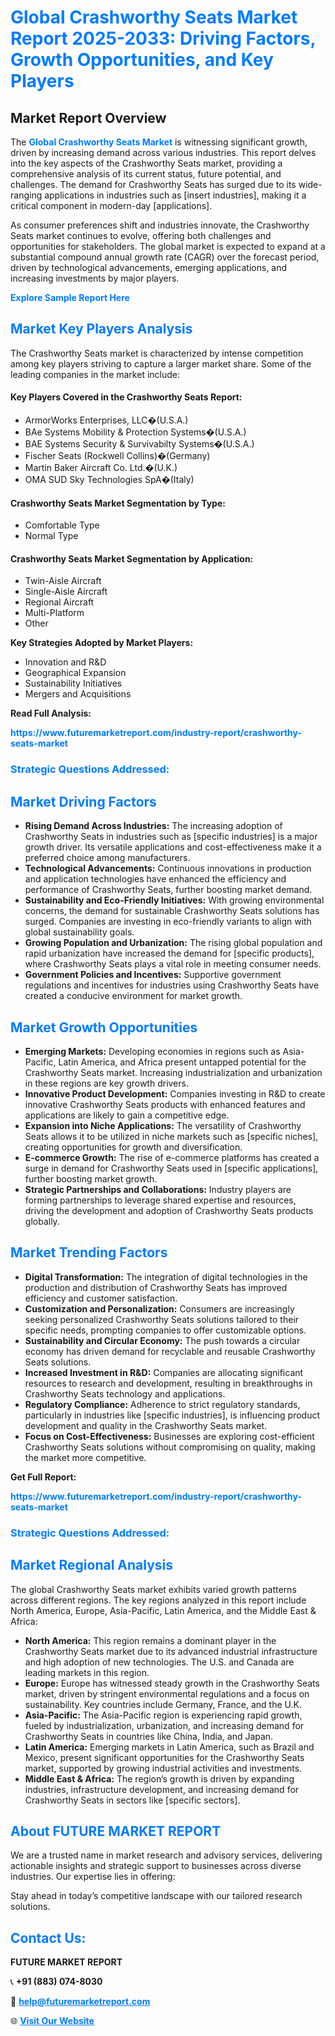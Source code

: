 <h1 style="color: #007BFF;">Global Crashworthy Seats Market Report 2025-2033: Driving Factors, Growth Opportunities, and Key Players</h1>

<section id="overview">
<h2>Market Report Overview</h2>
<p>The <a href="https://www.futuremarketreport.com/industry-report/crashworthy-seats-market" style="color: #007BFF; text-decoration: none;"><strong>Global Crashworthy Seats Market</strong></a> is witnessing significant growth, driven by increasing demand across various industries. This report delves into the key aspects of the Crashworthy Seats market, providing a comprehensive analysis of its current status, future potential, and challenges. The demand for Crashworthy Seats has surged due to its wide-ranging applications in industries such as [insert industries], making it a critical component in modern-day [applications].</p>
<p>As consumer preferences shift and industries innovate, the Crashworthy Seats market continues to evolve, offering both challenges and opportunities for stakeholders. The global market is expected to expand at a substantial compound annual growth rate (CAGR) over the forecast period, driven by technological advancements, emerging applications, and increasing investments by major players.</p>
</section>

<section id="overview">
<p><a href="https://www.futuremarketreport.com/request-sample/reportId=106858" style="color: #007BFF; text-decoration: none;"><strong>Explore Sample Report Here</strong></a></p>
</section>

<section id="key-players">
<h2 style="color: #007BFF;">Market Key Players Analysis</h2>
<p>The Crashworthy Seats market is characterized by intense competition among key players striving to capture a larger market share. Some of the leading companies in the market include:</p>
<h4>Key Players Covered in the Crashworthy Seats Report:</h4>
<ul><li>ArmorWorks Enterprises, LLC�(U.S.A.)</li><li>BAe Systems Mobility &amp; Protection Systems�(U.S.A.)</li><li>BAE Systems Security &amp; Survivabilty Systems�(U.S.A.)</li><li>Fischer Seats (Rockwell Collins)�(Germany)</li><li>Martin Baker Aircraft Co. Ltd.�(U.K.)</li><li>OMA SUD Sky Technologies SpA�(Italy)</li></ul>
<h4>Crashworthy Seats Market Segmentation by Type:</h4>
<ul><li>Comfortable Type</li><li>Normal Type</li></ul>

<h4>Crashworthy Seats Market Segmentation by Application:</h4>
<ul><li>Twin-Aisle Aircraft</li><li>Single-Aisle Aircraft</li><li>Regional Aircraft</li><li>Multi-Platform</li><li>Other</li></ul>
<p><strong>Key Strategies Adopted by Market Players:</strong></p>
<ul>
<li>Innovation and R&D</li>
<li>Geographical Expansion</li>
<li>Sustainability Initiatives</li>
<li>Mergers and Acquisitions</li>
</ul>
</section>

<section>
<p><strong>Read Full Analysis: </strong></p><a href="https://www.futuremarketreport.com/industry-report/crashworthy-seats-market" style="color: #007BFF; text-decoration: none;"><strong>https://www.futuremarketreport.com/industry-report/crashworthy-seats-market</strong></a>
<h3 style="color: #007BFF;">Strategic Questions Addressed:</h3>
</section>

<section id="driving-factors">
<h2 style="color: #007BFF;">Market Driving Factors</h2>
<ul>
<li><strong>Rising Demand Across Industries:</strong> The increasing adoption of Crashworthy Seats in industries such as [specific industries] is a major growth driver. Its versatile applications and cost-effectiveness make it a preferred choice among manufacturers.</li>
<li><strong>Technological Advancements:</strong> Continuous innovations in production and application technologies have enhanced the efficiency and performance of Crashworthy Seats, further boosting market demand.</li>
<li><strong>Sustainability and Eco-Friendly Initiatives:</strong> With growing environmental concerns, the demand for sustainable Crashworthy Seats solutions has surged. Companies are investing in eco-friendly variants to align with global sustainability goals.</li>
<li><strong>Growing Population and Urbanization:</strong> The rising global population and rapid urbanization have increased the demand for [specific products], where Crashworthy Seats plays a vital role in meeting consumer needs.</li>
<li><strong>Government Policies and Incentives:</strong> Supportive government regulations and incentives for industries using Crashworthy Seats have created a conducive environment for market growth.</li>
</ul>
</section>

<section id="growth-opportunities">
<h2 style="color: #007BFF;">Market Growth Opportunities</h2>
<ul>
<li><strong>Emerging Markets:</strong> Developing economies in regions such as Asia-Pacific, Latin America, and Africa present untapped potential for the Crashworthy Seats market. Increasing industrialization and urbanization in these regions are key growth drivers.</li>
<li><strong>Innovative Product Development:</strong> Companies investing in R&D to create innovative Crashworthy Seats products with enhanced features and applications are likely to gain a competitive edge.</li>
<li><strong>Expansion into Niche Applications:</strong> The versatility of Crashworthy Seats allows it to be utilized in niche markets such as [specific niches], creating opportunities for growth and diversification.</li>
<li><strong>E-commerce Growth:</strong> The rise of e-commerce platforms has created a surge in demand for Crashworthy Seats used in [specific applications], further boosting market growth.</li>
<li><strong>Strategic Partnerships and Collaborations:</strong> Industry players are forming partnerships to leverage shared expertise and resources, driving the development and adoption of Crashworthy Seats products globally.</li>
</ul>
</section>

<section id="trending-factors">
<h2 style="color: #007BFF;">Market Trending Factors</h2>
<ul>
<li><strong>Digital Transformation:</strong> The integration of digital technologies in the production and distribution of Crashworthy Seats has improved efficiency and customer satisfaction.</li>
<li><strong>Customization and Personalization:</strong> Consumers are increasingly seeking personalized Crashworthy Seats solutions tailored to their specific needs, prompting companies to offer customizable options.</li>
<li><strong>Sustainability and Circular Economy:</strong> The push towards a circular economy has driven demand for recyclable and reusable Crashworthy Seats solutions.</li>
<li><strong>Increased Investment in R&D:</strong> Companies are allocating significant resources to research and development, resulting in breakthroughs in Crashworthy Seats technology and applications.</li>
<li><strong>Regulatory Compliance:</strong> Adherence to strict regulatory standards, particularly in industries like [specific industries], is influencing product development and quality in the Crashworthy Seats market.</li>
<li><strong>Focus on Cost-Effectiveness:</strong> Businesses are exploring cost-efficient Crashworthy Seats solutions without compromising on quality, making the market more competitive.</li>
</ul>
</section>

<section>
<p><strong>Get Full Report: </strong></p><a href="https://www.futuremarketreport.com/industry-report/crashworthy-seats-market" style="color: #007BFF; text-decoration: none;"><strong>https://www.futuremarketreport.com/industry-report/crashworthy-seats-market</strong></a>
<h3 style="color: #007BFF;">Strategic Questions Addressed:</h3>
</section>


<section id="regional-analysis">
<h2 style="color: #007BFF;">Market Regional Analysis</h2>
<p>The global Crashworthy Seats market exhibits varied growth patterns across different regions. The key regions analyzed in this report include North America, Europe, Asia-Pacific, Latin America, and the Middle East & Africa:</p>
<ul>
<li><strong>North America:</strong> This region remains a dominant player in the Crashworthy Seats market due to its advanced industrial infrastructure and high adoption of new technologies. The U.S. and Canada are leading markets in this region.</li>
<li><strong>Europe:</strong> Europe has witnessed steady growth in the Crashworthy Seats market, driven by stringent environmental regulations and a focus on sustainability. Key countries include Germany, France, and the U.K.</li>
<li><strong>Asia-Pacific:</strong> The Asia-Pacific region is experiencing rapid growth, fueled by industrialization, urbanization, and increasing demand for Crashworthy Seats in countries like China, India, and Japan.</li>
<li><strong>Latin America:</strong> Emerging markets in Latin America, such as Brazil and Mexico, present significant opportunities for the Crashworthy Seats market, supported by growing industrial activities and investments.</li>
<li><strong>Middle East & Africa:</strong> The region’s growth is driven by expanding industries, infrastructure development, and increasing demand for Crashworthy Seats in sectors like [specific sectors].</li>
</ul>
</section>

<footer>
<h2 style="color: #007BFF;">About FUTURE MARKET REPORT</h2>
<p>We are a trusted name in market research and advisory services, delivering actionable insights and strategic support to businesses across diverse industries. Our expertise lies in offering:</p>

<p>Stay ahead in today’s competitive landscape with our tailored research solutions.</p>

<h2 style="color: #007BFF;">Contact Us:</h2>
<p><strong>FUTURE MARKET REPORT</strong></p>
<p>📞 <strong>+91 (883) 074-8030</strong></p>
<p>📧 <strong><a href="mailto:help@futuremarketreport.com" style="color: #007BFF;">help@futuremarketreport.com</a></strong></p>
<p>🌐 <strong><a href="https://www.futuremarketreport.com/" style="color: #007BFF;">Visit Our Website</a></strong></p>
</footer>